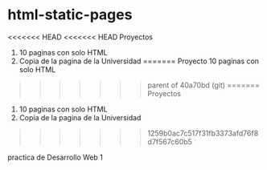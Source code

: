 # html-static-pages

<<<<<<< HEAD
<<<<<<< HEAD
Proyectos
1. 10 paginas con solo HTML
2. Copia de la pagina de la Universidad
=======
Proyecto 10 paginas con solo HTML
>>>>>>> parent of 40a70bd (git)
=======
Proyectos
1. 10 paginas con solo HTML
2. Copia de la pagina de la Universidad
>>>>>>> 1259b0ac7c517f31fb3373afd76f8d7f567c60b5

practica de Desarrollo Web 1
